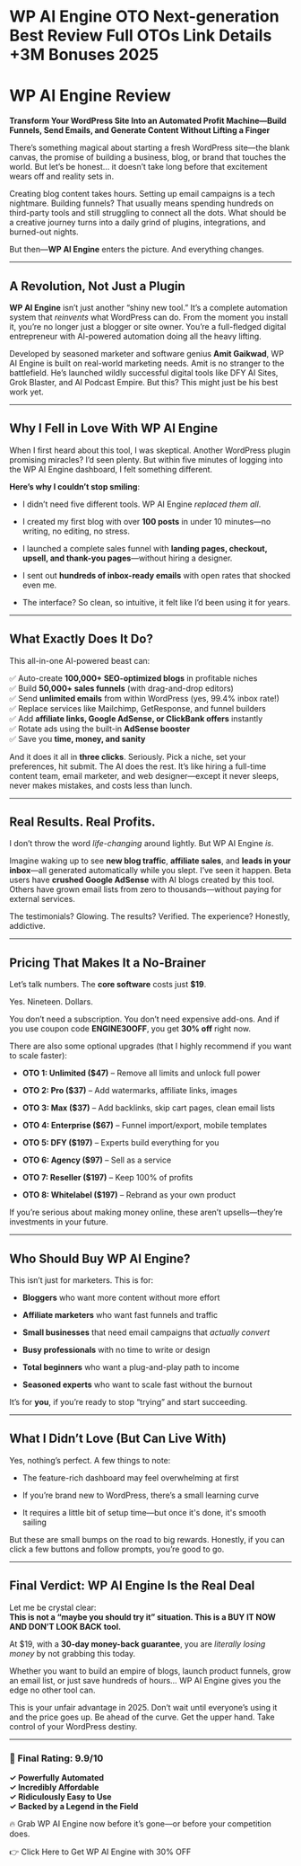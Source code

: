 # WP AI Engine OTO Next-generation Best Review Full OTOs Link Details +3M Bonuses 2025
<h1 class="" data-start="0" data-end="23">WP AI Engine Review</h1>
<p class="" data-start="24" data-end="164"><strong data-start="24" data-end="164">Transform Your WordPress Site Into an Automated Profit Machine—Build Funnels, Send Emails, and Generate Content Without Lifting a Finger</strong></p>
<p class="" data-start="166" data-end="418">There’s something magical about starting a fresh WordPress site—the blank canvas, the promise of building a business, blog, or brand that touches the world. But let’s be honest… it doesn’t take long before that excitement wears off and reality sets in.</p>
<p class="" data-start="420" data-end="732">Creating blog content takes hours. Setting up email campaigns is a tech nightmare. Building funnels? That usually means spending hundreds on third-party tools and still struggling to connect all the dots. What should be a creative journey turns into a daily grind of plugins, integrations, and burned-out nights.</p>
<p class="" data-start="734" data-end="803">But then—<strong data-start="743" data-end="759">WP AI Engine</strong> enters the picture. And everything changes.</p>


<hr class="" data-start="805" data-end="808" />

<h2 class="" data-start="810" data-end="844">A Revolution, Not Just a Plugin</h2>
<p class="" data-start="846" data-end="1151"><strong data-start="846" data-end="862">WP AI Engine</strong> isn’t just another “shiny new tool.” It’s a complete automation system that <em data-start="939" data-end="950">reinvents</em> what WordPress can do. From the moment you install it, you’re no longer just a blogger or site owner. You’re a full-fledged digital entrepreneur with AI-powered automation doing all the heavy lifting.</p>
<p class="" data-start="1153" data-end="1464">Developed by seasoned marketer and software genius <strong data-start="1204" data-end="1220">Amit Gaikwad</strong>, WP AI Engine is built on real-world marketing needs. Amit is no stranger to the battlefield. He’s launched wildly successful digital tools like DFY AI Sites, Grok Blaster, and AI Podcast Empire. But this? This might just be his best work yet.</p>


<hr class="" data-start="1466" data-end="1469" />

<h2 class="" data-start="1471" data-end="1510">Why I Fell in Love With WP AI Engine</h2>
<p class="" data-start="1512" data-end="1722">When I first heard about this tool, I was skeptical. Another WordPress plugin promising miracles? I’d seen plenty. But within five minutes of logging into the WP AI Engine dashboard, I felt something different.</p>
<p class="" data-start="1724" data-end="1763"><strong data-start="1724" data-end="1762">Here’s why I couldn’t stop smiling</strong>:</p>

<ul data-start="1765" data-end="2236">
 	<li class="" data-start="1765" data-end="1836">
<p class="" data-start="1767" data-end="1836">I didn’t need five different tools. WP AI Engine <em data-start="1816" data-end="1835">replaced them all</em>.</p>
</li>
 	<li class="" data-start="1837" data-end="1941">
<p class="" data-start="1839" data-end="1941">I created my first blog with over <strong data-start="1873" data-end="1886">100 posts</strong> in under 10 minutes—no writing, no editing, no stress.</p>
</li>
 	<li class="" data-start="1942" data-end="2067">
<p class="" data-start="1944" data-end="2067">I launched a complete sales funnel with <strong data-start="1984" data-end="2040">landing pages, checkout, upsell, and thank-you pages</strong>—without hiring a designer.</p>
</li>
 	<li class="" data-start="2068" data-end="2153">
<p class="" data-start="2070" data-end="2153">I sent out <strong data-start="2081" data-end="2115">hundreds of inbox-ready emails</strong> with open rates that shocked even me.</p>
</li>
 	<li class="" data-start="2154" data-end="2236">
<p class="" data-start="2156" data-end="2236">The interface? So clean, so intuitive, it felt like I’d been using it for years.</p>
</li>
</ul>

<hr class="" data-start="2238" data-end="2241" />

<h2 class="" data-start="2243" data-end="2270">What Exactly Does It Do?</h2>
<p class="" data-start="2272" data-end="2309">This all-in-one AI-powered beast can:</p>
<p class="" data-start="2311" data-end="2760">✅ Auto-create <strong data-start="2325" data-end="2357">100,000+ SEO-optimized blogs</strong> in profitable niches<br data-start="2378" data-end="2381" />✅ Build <strong data-start="2389" data-end="2414">50,000+ sales funnels</strong> (with drag-and-drop editors)<br data-start="2443" data-end="2446" />✅ Send <strong data-start="2453" data-end="2473">unlimited emails</strong> from within WordPress (yes, 99.4% inbox rate!)<br data-start="2520" data-end="2523" />✅ Replace services like Mailchimp, GetResponse, and funnel builders<br data-start="2590" data-end="2593" />✅ Add <strong data-start="2599" data-end="2655">affiliate links, Google AdSense, or ClickBank offers</strong> instantly<br data-start="2665" data-end="2668" />✅ Rotate ads using the built-in <strong data-start="2700" data-end="2719">AdSense booster</strong><br data-start="2719" data-end="2722" />✅ Save you <strong data-start="2733" data-end="2760">time, money, and sanity</strong></p>
<p class="" data-start="2762" data-end="3031">And it does it all in <strong data-start="2784" data-end="2800">three clicks</strong>. Seriously. Pick a niche, set your preferences, hit submit. The AI does the rest. It’s like hiring a full-time content team, email marketer, and web designer—except it never sleeps, never makes mistakes, and costs less than lunch.</p>


<hr class="" data-start="3033" data-end="3036" />

<h2 class="" data-start="3038" data-end="3068">Real Results. Real Profits.</h2>
<p class="" data-start="3070" data-end="3147">I don’t throw the word <em data-start="3093" data-end="3108">life-changing</em> around lightly. But WP AI Engine <em data-start="3142" data-end="3146">is</em>.</p>
<p class="" data-start="3149" data-end="3480">Imagine waking up to see <strong data-start="3174" data-end="3194">new blog traffic</strong>, <strong data-start="3196" data-end="3215">affiliate sales</strong>, and <strong data-start="3221" data-end="3244">leads in your inbox</strong>—all generated automatically while you slept. I’ve seen it happen. Beta users have <strong data-start="3327" data-end="3353">crushed Google AdSense</strong> with AI blogs created by this tool. Others have grown email lists from zero to thousands—without paying for external services.</p>
<p class="" data-start="3482" data-end="3568">The testimonials? Glowing. The results? Verified. The experience? Honestly, addictive.</p>


<hr class="" data-start="3570" data-end="3573" />

<h2 class="" data-start="3575" data-end="3612">Pricing That Makes It a No-Brainer</h2>
<p class="" data-start="3614" data-end="3675">Let’s talk numbers. The <strong data-start="3638" data-end="3655">core software</strong> costs just <strong data-start="3667" data-end="3674">$19</strong>.</p>
<p class="" data-start="3677" data-end="3700">Yes. Nineteen. Dollars.</p>
<p class="" data-start="3702" data-end="3841">You don’t need a subscription. You don’t need expensive add-ons. And if you use coupon code <strong data-start="3794" data-end="3809">ENGINE30OFF</strong>, you get <strong data-start="3819" data-end="3830">30% off</strong> right now.</p>
<p class="" data-start="3843" data-end="3935">There are also some optional upgrades (that I highly recommend if you want to scale faster):</p>

<ul data-start="3937" data-end="4452">
 	<li class="" data-start="3937" data-end="4009">
<p class="" data-start="3939" data-end="4009"><strong data-start="3939" data-end="3965">OTO 1: Unlimited ($47)</strong> – Remove all limits and unlock full power</p>
</li>
 	<li class="" data-start="4010" data-end="4076">
<p class="" data-start="4012" data-end="4076"><strong data-start="4012" data-end="4032">OTO 2: Pro ($37)</strong> – Add watermarks, affiliate links, images</p>
</li>
 	<li class="" data-start="4077" data-end="4153">
<p class="" data-start="4079" data-end="4153"><strong data-start="4079" data-end="4099">OTO 3: Max ($37)</strong> – Add backlinks, skip cart pages, clean email lists</p>
</li>
 	<li class="" data-start="4154" data-end="4226">
<p class="" data-start="4156" data-end="4226"><strong data-start="4156" data-end="4183">OTO 4: Enterprise ($67)</strong> – Funnel import/export, mobile templates</p>
</li>
 	<li class="" data-start="4227" data-end="4287">
<p class="" data-start="4229" data-end="4287"><strong data-start="4229" data-end="4250">OTO 5: DFY ($197)</strong> – Experts build everything for you</p>
</li>
 	<li class="" data-start="4288" data-end="4335">
<p class="" data-start="4290" data-end="4335"><strong data-start="4290" data-end="4313">OTO 6: Agency ($97)</strong> – Sell as a service</p>
</li>
 	<li class="" data-start="4336" data-end="4389">
<p class="" data-start="4338" data-end="4389"><strong data-start="4338" data-end="4364">OTO 7: Reseller ($197)</strong> – Keep 100% of profits</p>
</li>
 	<li class="" data-start="4390" data-end="4452">
<p class="" data-start="4392" data-end="4452"><strong data-start="4392" data-end="4420">OTO 8: Whitelabel ($197)</strong> – Rebrand as your own product</p>
</li>
</ul>
<p class="" data-start="4454" data-end="4555">If you’re serious about making money online, these aren’t upsells—they’re investments in your future.</p>


<hr class="" data-start="4557" data-end="4560" />

<h2 class="" data-start="4562" data-end="4593">Who Should Buy WP AI Engine?</h2>
<p class="" data-start="4595" data-end="4638">This isn’t just for marketers. This is for:</p>

<ul data-start="4640" data-end="5024">
 	<li class="" data-start="4640" data-end="4698">
<p class="" data-start="4642" data-end="4698"><strong data-start="4642" data-end="4654">Bloggers</strong> who want more content without more effort</p>
</li>
 	<li class="" data-start="4699" data-end="4760">
<p class="" data-start="4701" data-end="4760"><strong data-start="4701" data-end="4724">Affiliate marketers</strong> who want fast funnels and traffic</p>
</li>
 	<li class="" data-start="4761" data-end="4835">
<p class="" data-start="4763" data-end="4835"><strong data-start="4763" data-end="4783">Small businesses</strong> that need email campaigns that <em data-start="4815" data-end="4833">actually convert</em></p>
</li>
 	<li class="" data-start="4836" data-end="4894">
<p class="" data-start="4838" data-end="4894"><strong data-start="4838" data-end="4860">Busy professionals</strong> with no time to write or design</p>
</li>
 	<li class="" data-start="4895" data-end="4958">
<p class="" data-start="4897" data-end="4958"><strong data-start="4897" data-end="4916">Total beginners</strong> who want a plug-and-play path to income</p>
</li>
 	<li class="" data-start="4959" data-end="5024">
<p class="" data-start="4961" data-end="5024"><strong data-start="4961" data-end="4981">Seasoned experts</strong> who want to scale fast without the burnout</p>
</li>
</ul>
<p class="" data-start="5026" data-end="5098">It’s for <strong data-start="5035" data-end="5042">you</strong>, if you’re ready to stop “trying” and start succeeding.</p>


<hr class="" data-start="5100" data-end="5103" />

<h2 class="" data-start="5105" data-end="5146">What I Didn’t Love (But Can Live With)</h2>
<p class="" data-start="5148" data-end="5193">Yes, nothing’s perfect. A few things to note:</p>

<ul data-start="5195" data-end="5406">
 	<li class="" data-start="5195" data-end="5256">
<p class="" data-start="5197" data-end="5256">The feature-rich dashboard may feel overwhelming at first</p>
</li>
 	<li class="" data-start="5257" data-end="5325">
<p class="" data-start="5259" data-end="5325">If you’re brand new to WordPress, there’s a small learning curve</p>
</li>
 	<li class="" data-start="5326" data-end="5406">
<p class="" data-start="5328" data-end="5406">It requires a little bit of setup time—but once it's done, it's smooth sailing</p>
</li>
</ul>
<p class="" data-start="5408" data-end="5541">But these are small bumps on the road to big rewards. Honestly, if you can click a few buttons and follow prompts, you’re good to go.</p>


<hr class="" data-start="5543" data-end="5546" />

<h2 class="" data-start="5548" data-end="5595">Final Verdict: WP AI Engine Is the Real Deal</h2>
<p class="" data-start="5597" data-end="5725">Let me be crystal clear:<br data-start="5621" data-end="5624" /><strong data-start="5624" data-end="5725">This is not a “maybe you should try it” situation. This is a BUY IT NOW AND DON’T LOOK BACK tool.</strong></p>
<p class="" data-start="5727" data-end="5835">At $19, with a <strong data-start="5742" data-end="5773">30-day money-back guarantee</strong>, you are <em data-start="5783" data-end="5807">literally losing money</em> by not grabbing this today.</p>
<p class="" data-start="5837" data-end="6009">Whether you want to build an empire of blogs, launch product funnels, grow an email list, or just save hundreds of hours… WP AI Engine gives you the edge no other tool can.</p>
<p class="" data-start="6011" data-end="6192">This is your unfair advantage in 2025. Don’t wait until everyone’s using it and the price goes up. Be ahead of the curve. Get the upper hand. Take control of your WordPress destiny.</p>


<hr class="" data-start="6194" data-end="6197" />

<h3 class="" data-start="6199" data-end="6228">🚀 Final Rating: 9.9/10</h3>
<p class="" data-start="6229" data-end="6346"><strong data-start="6229" data-end="6346">✓ Powerfully Automated<br data-start="6253" data-end="6256" />✓ Incredibly Affordable<br data-start="6279" data-end="6282" />✓ Ridiculously Easy to Use<br data-start="6308" data-end="6311" />✓ Backed by a Legend in the Field</strong></p>
<p class="" data-start="6348" data-end="6422">🔥 Grab WP AI Engine now before it’s gone—or before your competition does.</p>
<p class="" data-start="6424" data-end="6475">👉 Click Here to Get WP AI Engine with 30% OFF</p>
